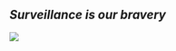 
## *Surveillance is our bravery*
<img align="center" src="https://github-readme-stats.vercel.app/api?username=nzkdevsaider&theme=merko&count_private=true&show_icons=true&hide_title=true&hide=stars" />

